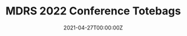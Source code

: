 ---
title: MDRS 2022 Conference Totebags
Summary: I combined AI-generated art ({{< staticref "https://openai.com/dall-e-2/" "newtab" >}}DALL-E-2{{< /staticref >}}), Illustrator, and many prompt attempts. Winning prompt “Brain hot-air balloon floating over the skyline of Philadelphia, Children’s illustration"
tags:
  - Research
date: '2021-04-27T00:00:00Z'



# Optional external URL for project (replaces project detail page).
external_link: ''

image:
  caption: 'Totebag'
  focal_point: Smart



# Slides (optional).
#   Associate this project with Markdown slides.
#   Simply enter your slide deck's filename without extension.
#   E.g. `slides = "example-slides"` references `content/slides/example-slides.md`.
#   Otherwise, set `slides = ""`.
slides: = ""
---